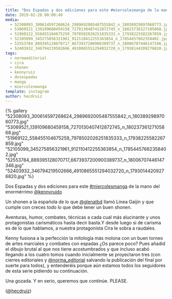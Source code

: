 ```yaml
---
title: "Dos Espadas y dos ediciones para este #miercolesmanga de la mano del enormérrimo @kennyruido"
date: 2019-02-28 00:00:49
media: 
  - 52308093_300614597268624_2989692005487555842_n_18038929897060773.jpg
  - 53069521_139109680459158_7270130407412872745_n_18023736127105868.jpg
  - 51969122_558455104675259_7978502026251835333_n_17938225582267859.jpg
  - 52105099_345275856321961_912110412255363854_n_17854457662358402.jpg
  - 52553784_889395128070717_6673937200900389737_n_18006707446147346.jpg
  - 52403932_346794219502666_4910865551294032720_n_17930144209276820.jpg
tags: 
  - normaeditorial
  - cira
  - shonen
  - kennyruiz
  - dosespadas
  - manga
  - miercolesmanga
template: instagram
author: hecdruiz
---
```


{% gallery "52308093_300614597268624_2989692005487555842_n_18038929897060773.jpg" "53069521_139109680459158_7270130407412872745_n_18023736127105868.jpg" "51969122_558455104675259_7978502026251835333_n_17938225582267859.jpg" "52105099_345275856321961_912110412255363854_n_17854457662358402.jpg" "52553784_889395128070717_6673937200900389737_n_18006707446147346.jpg" "52403932_346794219502666_4910865551294032720_n_17930144209276820.jpg" %}

Dos Espadas y dos ediciones para este [#miercolesmanga](/etiquetas/miercolesmanga) de la mano del enormérrimo [@kennyruido](https://instagram.com/kennyruido)

Un shonen a la española de lo que [@glenatbd](https://instagram.com/glenatbd) llamó Línea Gaijin y que cumple con creces todo lo que debe tener un buen shonen.

Aventuras, humor, combates, técnicas a cada cual más alucinante y unos protagonistas carismáticos hasta decir basta.Y desde luego  si de carisma es de lo que hablamos, a nuestra protagonista Cira le sobra a raudales.

Kenny fusiona a la perfección la mitología más molona con un buen torneo de artes marciales y combates con espadas ¿Os parece poco? Pues añadid el dibujo brutal al que nos tiene acostumbrados y que incluso acabó llegando a los cuatro tomos cuando inicialmente se proyectaron tres (con cierres editoriales y [@norma_editorial](https://instagram.com/norma_editorial) salvando la publicación del final por suerte para todos), y entenderéis porque aún estamos todos los seguidores de esta serie pidiendo su continuación.

Una gozada. Y en serio, queremos que continúe. PLEASE.

([@hecdruiz](https://instagram.com/hecdruiz))
